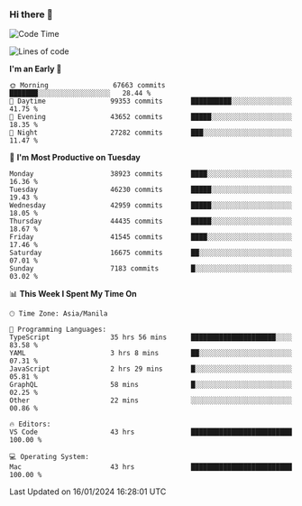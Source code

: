 ### Hi there 👋

<!--START_SECTION:waka-->
![Code Time](http://img.shields.io/badge/Code%20Time-4%2C720%20hrs%2011%20mins-blue)

![Lines of code](https://img.shields.io/badge/From%20Hello%20World%20I%27ve%20Written-108.2%20million%20lines%20of%20code-blue)

**I'm an Early 🐤** 

```text
🌞 Morning                67663 commits       ███████░░░░░░░░░░░░░░░░░░   28.44 % 
🌆 Daytime                99353 commits       ██████████░░░░░░░░░░░░░░░   41.75 % 
🌃 Evening                43652 commits       █████░░░░░░░░░░░░░░░░░░░░   18.35 % 
🌙 Night                  27282 commits       ███░░░░░░░░░░░░░░░░░░░░░░   11.47 % 
```
📅 **I'm Most Productive on Tuesday** 

```text
Monday                   38923 commits       ████░░░░░░░░░░░░░░░░░░░░░   16.36 % 
Tuesday                  46230 commits       █████░░░░░░░░░░░░░░░░░░░░   19.43 % 
Wednesday                42959 commits       █████░░░░░░░░░░░░░░░░░░░░   18.05 % 
Thursday                 44435 commits       █████░░░░░░░░░░░░░░░░░░░░   18.67 % 
Friday                   41545 commits       ████░░░░░░░░░░░░░░░░░░░░░   17.46 % 
Saturday                 16675 commits       ██░░░░░░░░░░░░░░░░░░░░░░░   07.01 % 
Sunday                   7183 commits        █░░░░░░░░░░░░░░░░░░░░░░░░   03.02 % 
```


📊 **This Week I Spent My Time On** 

```text
🕑︎ Time Zone: Asia/Manila

💬 Programming Languages: 
TypeScript               35 hrs 56 mins      █████████████████████░░░░   83.58 % 
YAML                     3 hrs 8 mins        ██░░░░░░░░░░░░░░░░░░░░░░░   07.31 % 
JavaScript               2 hrs 29 mins       █░░░░░░░░░░░░░░░░░░░░░░░░   05.81 % 
GraphQL                  58 mins             █░░░░░░░░░░░░░░░░░░░░░░░░   02.25 % 
Other                    22 mins             ░░░░░░░░░░░░░░░░░░░░░░░░░   00.86 % 

🔥 Editors: 
VS Code                  43 hrs              █████████████████████████   100.00 % 

💻 Operating System: 
Mac                      43 hrs              █████████████████████████   100.00 % 
```


 Last Updated on 16/01/2024 16:28:01 UTC
<!--END_SECTION:waka-->


<!--
**rad182/rad182** is a ✨ _special_ ✨ repository because its `README.md` (this file) appears on your GitHub profile.

Here are some ideas to get you started:

- 🔭 I’m currently working on ...
- 🌱 I’m currently learning ...
- 👯 I’m looking to collaborate on ...
- 🤔 I’m looking for help with ...
- 💬 Ask me about ...
- 📫 How to reach me: ...
- 😄 Pronouns: ...
- ⚡ Fun fact: ...
-->
